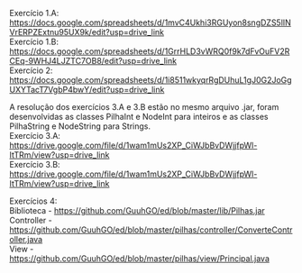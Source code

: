 Exercício 1.A: https://docs.google.com/spreadsheets/d/1mvC4Ukhi3RGUyon8sngDZS5lINVrERPZExtnu95UX9k/edit?usp=drive_link  
Exercício 1.B: https://docs.google.com/spreadsheets/d/1GrrHLD3vWRQ0f9k7dFvOuFV2RCEq-9WHJ4LJZTC7OB8/edit?usp=drive_link  
Exercício 2: https://docs.google.com/spreadsheets/d/1i8511wkyqrRgDUhuL1gJ0G2JoGgUXYTacT7VgbP4bwY/edit?usp=drive_link  

A resolução dos exercícios 3.A e 3.B estão no mesmo arquivo .jar, foram desenvolvidas as classes PilhaInt e NodeInt para inteiros e as classes PilhaString e NodeString para Strings.  
Exercício 3.A: https://drive.google.com/file/d/1wam1mUs2XP_CiWJbBvDWjjfpWl-ItTRm/view?usp=drive_link  
Exercício 3.B: https://drive.google.com/file/d/1wam1mUs2XP_CiWJbBvDWjjfpWl-ItTRm/view?usp=drive_link  

Exercícios 4:  
Biblioteca - https://github.com/GuuhGO/ed/blob/master/lib/Pilhas.jar  
Controller - https://github.com/GuuhGO/ed/blob/master/pilhas/controller/ConverteController.java  
View - https://github.com/GuuhGO/ed/blob/master/pilhas/view/Principal.java  
